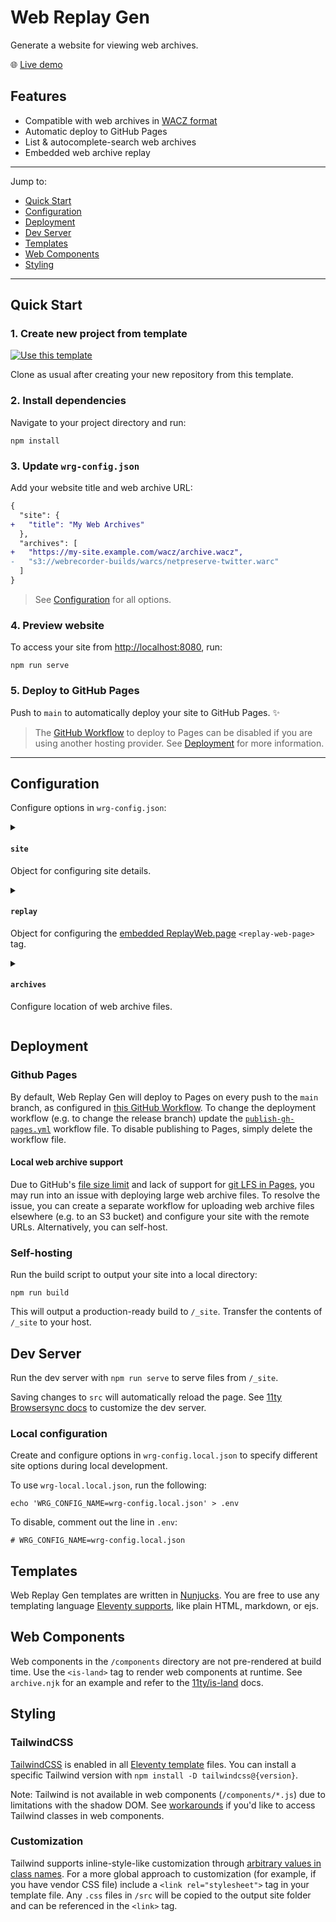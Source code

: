 # Web Replay Gen

Generate a website for viewing web archives.

:globe_with_meridians: [Live demo](https://webrecorder.github.io/web-replay-gen/)

## Features

- Compatible with web archives in [WACZ format](https://specs.webrecorder.net/wacz/latest/)
- Automatic deploy to GitHub Pages
- List & autocomplete-search web archives
- Embedded web archive replay
  <!-- - IPFS support -->

---

Jump to:

- [Quick Start](#quick-start)
- [Configuration](#configuration)
- [Deployment](#deployment)
- [Dev Server](#dev-server)
- [Templates](#templates)
- [Web Components](#web-components)
- [Styling](#styling)

---

## Quick Start

### 1. Create new project from template

[![Use this template](https://img.shields.io/badge/Use_this_template-informational)](https://github.com/webrecorder/web-replay-gen/generate)

Clone as usual after creating your new repository from this template.

### 2. Install dependencies

Navigate to your project directory and run:

```shell
npm install
```

### 3. Update `wrg-config.json`

Add your website title and web archive URL:

```diff
{
  "site": {
+   "title": "My Web Archives"
  },
  "archives": [
+   "https://my-site.example.com/wacz/archive.wacz",
-   "s3://webrecorder-builds/warcs/netpreserve-twitter.warc"
  ]
}
```

> See [Configuration](#configuration) for all options.

### 4. Preview website

To access your site from <http://localhost:8080>, run:

```shell
npm run serve
```

### 5. Deploy to GitHub Pages

Push to `main` to automatically deploy your site to GitHub Pages. :sparkles:

> The [GitHub Workflow](.github/workflows/publish-gh-pages.yml) to deploy to Pages can be disabled if you are using another hosting provider. See [Deployment](#deployment) for more information.

---

## Configuration

Configure options in `wrg-config.json`:

<details>
<summary>

#### `site`

Object for configuring site details.

</summary>

| Key            | Default Value    | Value Type |                                                                     |
| -------------- | ---------------- | ---------- | ------------------------------------------------------------------- |
| `site`         | `{}`             | `Object`   |                                                                     |
| `site.title`   | `"Web Archives"` | `string`   | Website title, used in browser title bar and as the primary heading |
| `site.url`     | `""`             | `string`   | Website base URL                                                    |
| `site.logoSrc` | `""`             | `string`   | Website logo, any valid `<img>` `src`                               |

</details>

<details>
<summary>

#### `replay`

Object for configuring the [embedded ReplayWeb.page](https://replayweb.page/docs/embedding) `<replay-web-page>` tag.

</summary>

| Key              | Default Value                                  | Value Type                        |                                                                                                                     |
| ---------------- | ---------------------------------------------- | --------------------------------- | ------------------------------------------------------------------------------------------------------------------- |
| `replay`         | `{}`                                           | `Object`                          |                                                                                                                     |
| `replay.embed`   | `"replayonly"`                                 | `"replayonly"\|"full"\|"default"` | ReplayWeb.page [`embed` option](https://replayweb.page/docs/embedding#embedding-options)                            |
| `replay.baseUrl` | `"https://cdn.jsdelivr.net/npm/replaywebpage"` | `string`                          | Base URL for ReplayWeb.page scripts. `replay.version` will be ignored if a base URL is specified.                   |
| `replay.version` | `""`                                           | `string`                          | ReplayWeb.page version. Omit for the latest. [See releases](https://github.com/webrecorder/replayweb.page/releases) |

</details>

<details>
<summary>

#### `archives`

Configure location of web archive files.

</summary>

| Key        | Default Value | Value Type                                     |     |
| ---------- | ------------- | ---------------------------------------------- | --- |
| `archives` | `"archives"`  | `string\|string[]\|{name:string;url:string}[]` |     |

The option value can be:

- Relative path to a project directory containing `.wacz` files
- Relative path to a `.txt` file with newline-separated list of remote URLs
- JSON array of plain URL strings or an object with `name` and `url`
- Relative path to a JSON file with an `archives` key where the value is a JSON array

Paths must be a subdirectory or file in your project root (i.e. in your repo.) Examples:

```js
{
  "archives": "./wacz-files/"
}
```

```js
{
  "archives": "data/archives.json"
}
```

Example JSON array:

```js
{
  "archives": [
    // Plain URL string:
    "s3://my-bucket/a/archive.wacz",
    // Object with name and URL:
    {
      "name": "My Web Archive",
      "url": "s3://my-bucket/b/archive.wacz"
    }
  ]
}
```

The default behavior is to list Web Archive files in the `archives` directory. Web Archive files (`.wacz`, `.warc`) are ignored in git and and copied over to the output `_site` by default, retaining their directory structure.

</details>

## Deployment

### Github Pages

By default, Web Replay Gen will deploy to Pages on every push to the `main` branch, as configured in [this GitHub Workflow](.github/workflows/publish-gh-pages.yml). To change the deployment workflow (e.g. to change the release branch) update the [`publish-gh-pages.yml`](.github/workflows/publish-gh-pages.yml) workflow file. To disable publishing to Pages, simply delete the workflow file.

#### Local web archive support

Due to GitHub's [file size limit](https://docs.github.com/en/repositories/working-with-files/managing-large-files/about-large-files-on-github#file-size-limits) and lack of support for [git LFS in Pages](https://docs.github.com/en/repositories/working-with-files/managing-large-files/about-git-large-file-storage), you may run into an issue with deploying large web archive files. To resolve the issue, you can create a separate workflow for uploading web archive files elsewhere (e.g. to an S3 bucket) and configure your site with the remote URLs. Alternatively, you can self-host.

### Self-hosting

Run the build script to output your site into a local directory:

```
npm run build
```

This will output a production-ready build to `/_site`. Transfer the contents of `/_site` to your host.

## Dev Server

Run the dev server with `npm run serve` to serve files from `/_site`.

Saving changes to `src` will automatically reload the page. See [11ty Browsersync docs](https://www.11ty.dev/docs/server-browsersync/) to customize the dev server.

### Local configuration

Create and configure options in `wrg-config.local.json` to specify different site options during local development.

To use `wrg-local.local.json`, run the following:

```
echo 'WRG_CONFIG_NAME=wrg-config.local.json' > .env
```

To disable, comment out the line in `.env`:

```
# WRG_CONFIG_NAME=wrg-config.local.json
```

## Templates

Web Replay Gen templates are written in [Nunjucks](https://mozilla.github.io/nunjucks/templating.html). You are free to use any templating language [Eleventy supports](https://www.11ty.dev/docs/languages/), like plain HTML, markdown, or ejs.

## Web Components

Web components in the `/components` directory are not pre-rendered at build time. Use the `<is-land>` tag to render web components at runtime. See `archive.njk` for an example and refer to the [11ty/is-land](https://github.com/11ty/is-land) docs.

## Styling

### TailwindCSS

[TailwindCSS](https://tailwindcss.com/) is enabled in all [Eleventy template](https://www.11ty.dev/docs/languages/) files. You can install a specific Tailwind version with `npm install -D tailwindcss@{version}`.

Note: Tailwind is not available in web components (`/components/*.js`) due to limitations with the shadow DOM. See [workarounds](https://github.com/tailwindlabs/tailwindcss/discussions/1935) if you'd like to access Tailwind classes in web components.

### Customization

Tailwind supports inline-style-like customization through [arbitrary values in class names](https://tailwindcss.com/docs/adding-custom-styles#using-arbitrary-values). For a more global approach to customization (for example, if you have vendor CSS file) include a `<link rel="stylesheet">` tag in your template file. Any `.css` files in `/src` will be copied to the output site folder and can be referenced in the `<link>` tag.
